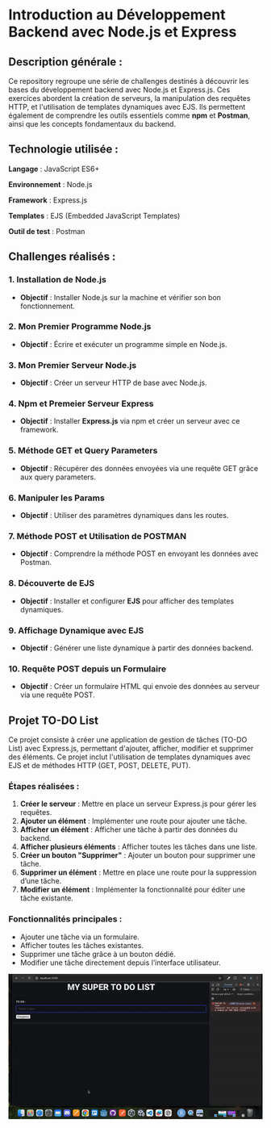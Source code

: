 # Introduction au Développement Backend avec Node.js et Express

## Description générale :

Ce repository regroupe une série de challenges destinés à découvrir les bases du développement backend avec Node.js et Express.js. 
Ces exercices abordent la création de serveurs, la manipulation des requêtes HTTP, et l'utilisation de templates dynamiques avec EJS. 
Ils permettent également de comprendre les outils essentiels comme **npm** et **Postman**, ainsi que les concepts fondamentaux du backend.

## Technologie utilisée :

**Langage** : JavaScript ES6+

**Environnement** : Node.js

**Framework** : Express.js

**Templates** : EJS (Embedded JavaScript Templates)

**Outil de test** : Postman

## Challenges réalisés :

### 1. Installation de Node.js
- **Objectif** : Installer Node.js sur la machine et vérifier son bon fonctionnement.

### 2. Mon Premier Programme Node.js
- **Objectif** : Écrire et exécuter un programme simple en Node.js.

### 3. Mon Premier Serveur Node.js
- **Objectif** : Créer un serveur HTTP de base avec Node.js.

### 4. Npm et Premeier Serveur Express
- **Objectif** : Installer **Express.js** via npm et créer un serveur avec ce framework.

### 5. Méthode GET et Query Parameters
- **Objectif** : Récupérer des données envoyées via une requête GET grâce aux query parameters.

### 6. Manipuler les Params
- **Objectif** : Utiliser des paramètres dynamiques dans les routes.

### 7. Méthode POST et Utilisation de POSTMAN
- **Objectif** : Comprendre la méthode POST en envoyant les données avec Postman.

### 8. Découverte de EJS
- **Objectif** : Installer et configurer **EJS** pour afficher des templates dynamiques.

### 9. Affichage Dynamique avec EJS
- **Objectif** : Générer une liste dynamique à partir des données backend.

### 10. Requête POST depuis un Formulaire
- **Objectif** : Créer un formulaire HTML qui envoie des données au serveur via une requête POST.

## Projet TO-DO List
Ce projet consiste à créer une application de gestion de tâches (TO-DO List) avec Express.js, permettant d'ajouter, afficher, modifier et supprimer des éléments. Ce projet inclut l'utilisation de templates dynamiques avec EJS et de méthodes HTTP (GET, POST, DELETE, PUT).

### Étapes réalisées : 
1. **Créer le serveur** : Mettre en place un serveur Express.js pour gérer les requêtes.
2. **Ajouter un élément** : Implémenter une route pour ajouter une tâche.
3. **Afficher un élément** : Afficher une tâche à partir des données du backend.
4. **Afficher plusieurs éléments** : Afficher toutes les tâches dans une liste.
5. **Créer un bouton "Supprimer"** : Ajouter un bouton pour supprimer une tâche.
6. **Supprimer un élément** : Mettre en place une route pour la suppression d’une tâche.
7. **Modifier un élément** : Implémenter la fonctionnalité pour éditer une tâche existante.

### Fonctionnalités principales :
- Ajouter une tâche via un formulaire.
- Afficher toutes les tâches existantes.
- Supprimer une tâche grâce à un bouton dédié.
- Modifier une tâche directement depuis l’interface utilisateur.

![Projet-To-Do-List](https://github.com/Sweetyamnesia/Backend-NodeJS-Express/blob/main/Projet-TO-DO-LIST/Projet-to-do-list-ezgif.com-video-to-gif-converter.gif?raw=true)


